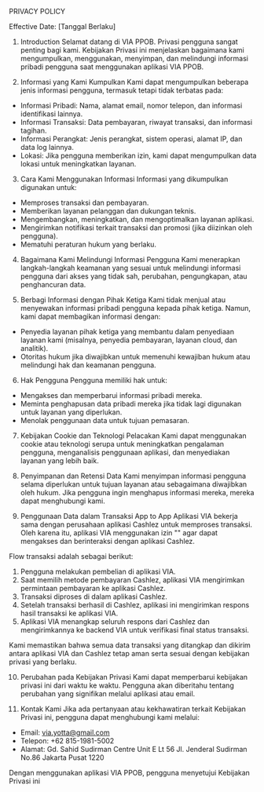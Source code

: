 PRIVACY POLICY

Effective Date: [Tanggal Berlaku]

1. Introduction
Selamat datang di VIA PPOB. Privasi pengguna sangat penting bagi kami. Kebijakan Privasi ini menjelaskan bagaimana kami mengumpulkan, menggunakan, menyimpan, dan melindungi informasi pribadi pengguna saat menggunakan aplikasi VIA PPOB.

2. Informasi yang Kami Kumpulkan
Kami dapat mengumpulkan beberapa jenis informasi pengguna, termasuk tetapi tidak terbatas pada:

- Informasi Pribadi: Nama, alamat email, nomor telepon, dan informasi identifikasi lainnya.
- Informasi Transaksi: Data pembayaran, riwayat transaksi, dan informasi tagihan.
- Informasi Perangkat: Jenis perangkat, sistem operasi, alamat IP, dan data log lainnya.
- Lokasi: Jika pengguna memberikan izin, kami dapat mengumpulkan data lokasi untuk meningkatkan layanan.

3. Cara Kami Menggunakan Informasi
Informasi yang dikumpulkan digunakan untuk:

- Memproses transaksi dan pembayaran.
- Memberikan layanan pelanggan dan dukungan teknis.
- Mengembangkan, meningkatkan, dan mengoptimalkan layanan aplikasi.
- Mengirimkan notifikasi terkait transaksi dan promosi (jika diizinkan oleh pengguna).
- Mematuhi peraturan hukum yang berlaku.

4. Bagaimana Kami Melindungi Informasi Pengguna
Kami menerapkan langkah-langkah keamanan yang sesuai untuk melindungi informasi pengguna dari akses yang tidak sah, perubahan, pengungkapan, atau penghancuran data.

5. Berbagi Informasi dengan Pihak Ketiga
Kami tidak menjual atau menyewakan informasi pribadi pengguna kepada pihak ketiga. Namun, kami dapat membagikan informasi dengan:

- Penyedia layanan pihak ketiga yang membantu dalam penyediaan layanan kami (misalnya, penyedia pembayaran, layanan cloud, dan analitik).
- Otoritas hukum jika diwajibkan untuk memenuhi kewajiban hukum atau melindungi hak dan keamanan pengguna.

6. Hak Pengguna
Pengguna memiliki hak untuk:

- Mengakses dan memperbarui informasi pribadi mereka.
- Meminta penghapusan data pribadi mereka jika tidak lagi digunakan untuk layanan yang diperlukan.
- Menolak penggunaan data untuk tujuan pemasaran.

7. Kebijakan Cookie dan Teknologi Pelacakan
Kami dapat menggunakan cookie atau teknologi serupa untuk meningkatkan pengalaman pengguna, menganalisis penggunaan aplikasi, dan menyediakan layanan yang lebih baik.

8. Penyimpanan dan Retensi Data
Kami menyimpan informasi pengguna selama diperlukan untuk tujuan layanan atau sebagaimana diwajibkan oleh hukum. Jika pengguna ingin menghapus informasi mereka, mereka dapat menghubungi kami.

9. Penggunaan Data dalam Transaksi App to App
Aplikasi VIA bekerja sama dengan perusahaan aplikasi Cashlez untuk memproses transaksi. Oleh karena itu, aplikasi VIA menggunakan izin 
"<uses-permission android:name="android.permission.QUERY_ALL_PACKAGES" tools:ignore="QueryAllPackagesPermission" />" agar dapat mengakses dan berinteraksi dengan aplikasi Cashlez.

Flow transaksi adalah sebagai berikut:
1. Pengguna melakukan pembelian di aplikasi VIA.
2. Saat memilih metode pembayaran Cashlez, aplikasi VIA mengirimkan permintaan pembayaran ke aplikasi Cashlez.
3. Transaksi diproses di dalam aplikasi Cashlez.
4. Setelah transaksi berhasil di Cashlez, aplikasi ini mengirimkan respons hasil transaksi ke aplikasi VIA.
5. Aplikasi VIA menangkap seluruh respons dari Cashlez dan mengirimkannya ke backend VIA untuk verifikasi final status transaksi.

Kami memastikan bahwa semua data transaksi yang ditangkap dan dikirim antara aplikasi VIA dan Cashlez tetap aman serta sesuai dengan kebijakan privasi yang berlaku.

10. Perubahan pada Kebijakan Privasi
Kami dapat memperbarui kebijakan privasi ini dari waktu ke waktu. Pengguna akan diberitahu tentang perubahan yang signifikan melalui aplikasi atau email.

11. Kontak Kami
Jika ada pertanyaan atau kekhawatiran terkait Kebijakan Privasi ini, pengguna dapat menghubungi kami melalui:

- Email: via.yotta@gmail.com
- Telepon: +62 815-1981-5002
- Alamat: Gd. Sahid Sudirman Centre Unit E Lt 56 Jl. Jenderal Sudirman No.86 Jakarta Pusat 1220

Dengan menggunakan aplikasi VIA PPOB, pengguna menyetujui Kebijakan Privasi ini

